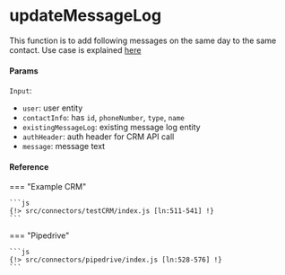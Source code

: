 # updateMessageLog

This function is to add following messages on the same day to the same contact. Use case is explained [here](./createMessageLog.md)

#### Params
`Input`:
- `user`: user entity
- `contactInfo`: has `id`, `phoneNumber`, `type`, `name`
- `existingMessageLog`: existing message log entity
- `authHeader`: auth header for CRM API call
- `message`: message text

#### Reference

=== "Example CRM"

    ```js
    {!> src/connectors/testCRM/index.js [ln:511-541] !}
	```
	
=== "Pipedrive"

	```js
    {!> src/connectors/pipedrive/index.js [ln:528-576] !}
	```

